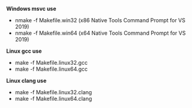 
**Windows msvc use**
- nmake -f Makefile.win32  (x86 Native Tools Command Prompt for VS 2019)
- nmake -f Makefile.win64  (x64 Native Tools Command Prompt for VS 2019)

**Linux gcc use**
- make -f Makefile.linux32.gcc
- make -f Makefile.linux64.gcc

**Linux clang use**

- make -f Makefile.linux32.clang
- make -f Makefile.linux64.clang
